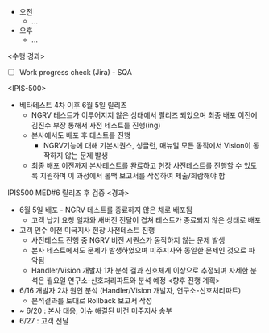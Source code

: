 - 오전
	- ...
- 오후
	- ...

<수행 경과>
- [ ] Work progress check (Jira) - SQA

\<IPIS-500>
- 베타테스트 4차 이후 6월 5일 릴리즈
	- NGRV 테스트가 이루어지지 않은 상태에서 릴리즈 되었으며 최종 배포 이전에 김진수 부장 통해서 사전 테스트를 진행(ing)
	- 본사에서도 배포 후 테스트를 진행
		- NGRV기능에 대해 기본시퀀스, 싱글런, 매뉴얼 모든 동작에서 Vision이 동작하지 않는 문제 발생
	- 최종 배포 이전까지 본사테스트를 완료하고 현장 사전테스트를 진행할 수 있도록 지원하며 이 과정에서 롤백 보고서를 작성하여 제출/회람해야 함

IPIS500 MED#6 릴리즈 후 검증
<경과>
- 6월 5일 배포 - NGRV 테스트를 종료하지 않은 채로 배포됨
	- 고객 납기 요청 일자와 새버전 전달이 겹쳐 테스트가 종료되지 않은 상태로 배포
- 고객 인수 이전 미국지사 현장 사전테스트 진행
	- 사전테스트 진행 중 NGRV 비전 시퀀스가 동작하지 않는 문제 발생
	- 본사 테스트에서도 문제가 발생하였으며 미주지사와 동일한 문제인 것으로 파악됨
	- Handler/Vision 개발자 1차 분석 결과 신호체계 이상으로 추정되며 자세한 분석은 월요일 연구소-신호처리파트와 분석 예정
<향후 진행 계획>
- 6/16 개발자 2차 원인 분석 (Handler/Vision 개발자, 연구소-신호처리파트)
	- 분석결과를 토대로 Rollback 보고서 작성
- ~ 6/20 : 본사 대응, 이슈 해결된 버전 미주지사 송부
- 6/27 : 고객 전달